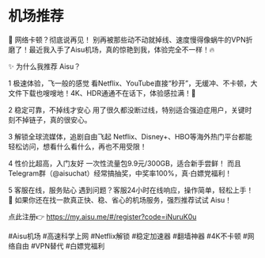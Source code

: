 # 机场推荐

🚀 网络卡顿？彻底说再见！
别再被那些动不动就掉线、速度慢得像蜗牛的VPN折磨了！最近我入手了Aisu机场，真的惊艳到我，体验完全不一样！🔥

✨ 为什么我推荐 Aisu？

 1 极速体验，飞一般的感觉 看Netflix、YouTube直接“秒开”，无缓冲、不卡顿，大文件下载也嗖嗖地！4K、HDR通通不在话下，体验感拉满！🚄

 2 稳定可靠，不掉线才安心 用了很久都没断过线，特别适合强迫症用户，关键时刻不掉链子，真的很安心。
 
 3 解锁全球流媒体，追剧自由飞起 Netflix、Disney+、HBO等海外热门平台都能轻松访问，想看什么看什么，再也不用受限！
 
 4 性价比超高，入门友好 一次性流量包9.9元/300GB，适合新手尝鲜！ 而且Telegram群（@aisuchat）经常搞抽奖，中奖率100%，真·白嫖党福利！

 5 客服在线，服务贴心 遇到问题？客服24小时在线响应，操作简单，轻松上手！
🎯 如果你还在找一款真正快、稳、省心的机场服务，强烈推荐试试 Aisu！

点此注册👉 https://my.aisu.me/#/register?code=iNuruK0u

#Aisu机场 #高速科学上网 #Netflix解锁 #稳定加速器 #翻墙神器 #4K不卡顿 #网络自由 #VPN替代 #白嫖党福利
